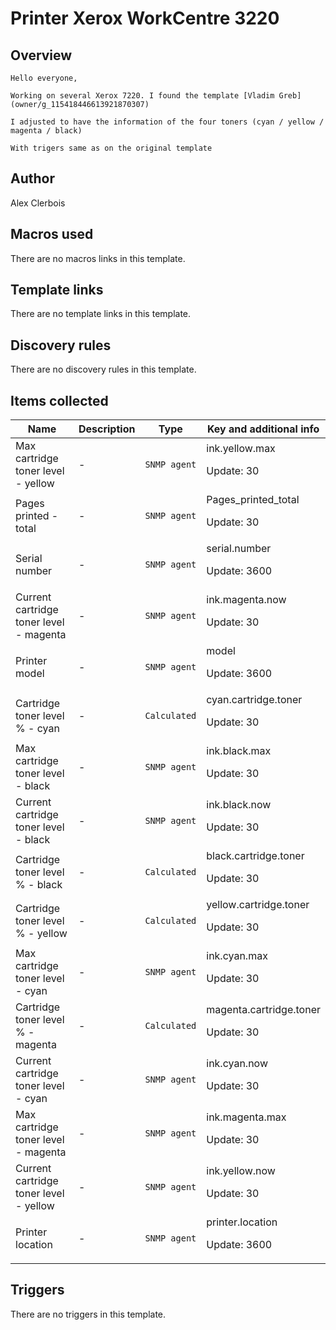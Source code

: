 # Printer Xerox WorkCentre 3220

## Overview


```
Hello everyone,

Working on several Xerox 7220. I found the template [Vladim Greb](owner/g_115418446613921870307)

I adjusted to have the information of the four toners (cyan / yellow / magenta / black)

With trigers same as on the original template
```


## Author

Alex Clerbois

## Macros used

There are no macros links in this template.

## Template links

There are no template links in this template.

## Discovery rules

There are no discovery rules in this template.

## Items collected

|Name|Description|Type|Key and additional info|
|----|-----------|----|----|
|Max cartridge toner level - yellow|<p>-</p>|`SNMP agent`|ink.yellow.max<p>Update: 30</p>|
|Pages printed - total|<p>-</p>|`SNMP agent`|Pages_printed_total<p>Update: 30</p>|
|Serial number|<p>-</p>|`SNMP agent`|serial.number<p>Update: 3600</p>|
|Current cartridge toner level - magenta|<p>-</p>|`SNMP agent`|ink.magenta.now<p>Update: 30</p>|
|Printer model|<p>-</p>|`SNMP agent`|model<p>Update: 3600</p>|
|Cartridge toner level % - cyan|<p>-</p>|`Calculated`|cyan.cartridge.toner<p>Update: 30</p>|
|Max cartridge toner level - black|<p>-</p>|`SNMP agent`|ink.black.max<p>Update: 30</p>|
|Current cartridge toner level - black|<p>-</p>|`SNMP agent`|ink.black.now<p>Update: 30</p>|
|Cartridge toner level % - black|<p>-</p>|`Calculated`|black.cartridge.toner<p>Update: 30</p>|
|Cartridge toner level % - yellow|<p>-</p>|`Calculated`|yellow.cartridge.toner<p>Update: 30</p>|
|Max cartridge toner level - cyan|<p>-</p>|`SNMP agent`|ink.cyan.max<p>Update: 30</p>|
|Cartridge toner level % - magenta|<p>-</p>|`Calculated`|magenta.cartridge.toner<p>Update: 30</p>|
|Current cartridge toner level - cyan|<p>-</p>|`SNMP agent`|ink.cyan.now<p>Update: 30</p>|
|Max cartridge toner level - magenta|<p>-</p>|`SNMP agent`|ink.magenta.max<p>Update: 30</p>|
|Current cartridge toner level - yellow|<p>-</p>|`SNMP agent`|ink.yellow.now<p>Update: 30</p>|
|Printer location|<p>-</p>|`SNMP agent`|printer.location<p>Update: 3600</p>|
## Triggers

There are no triggers in this template.

